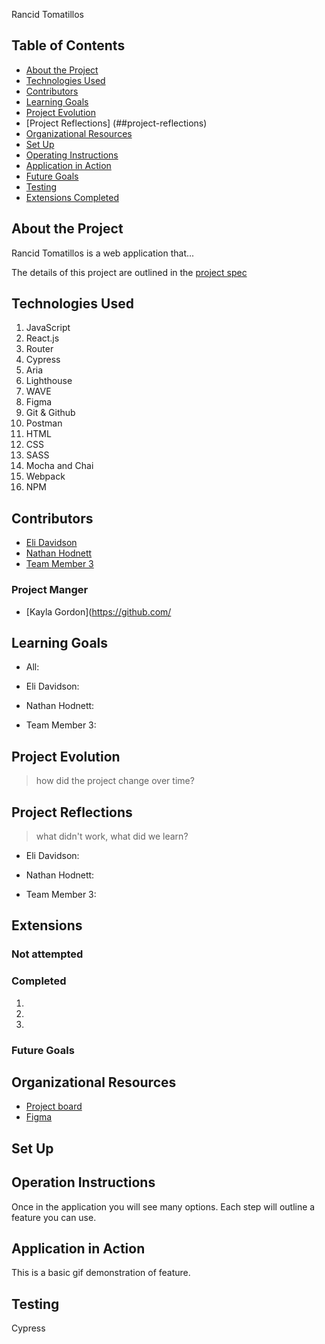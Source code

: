Rancid Tomatillos

## Table of Contents
- [About the Project](#about-the-project)
- [Technologies Used](#technologies-used)
- [Contributors](#contributors)
- [Learning Goals](#learning-goals)
- [Project Evolution](#project-evolution)
- [Project Reflections] (##project-reflections)
- [Organizational Resources](#organizational-resources)
- [Set Up](#set-up)
- [Operating Instructions](#operating-instructions)
- [Application in Action](#application-in-action)
- [Future Goals](#future-goals)
- [Testing](#testing)
- [Extensions Completed](#extensions-completed)

## About the Project 

Rancid Tomatillos is a web application that...

The details of this project are outlined in the [project spec](https://frontend.turing.edu/projects/module-3/rancid-tomatillos-v3.html)

## Technologies Used

1. JavaScript
1. React.js
1. Router
1. Cypress
1. Aria
1. Lighthouse
1. WAVE
1. Figma
1. Git & Github
1. Postman
1. HTML
1. CSS
1. SASS
1. Mocha and Chai
1. Webpack
1. NPM
## Contributors

* [Eli Davidson](https://github.com/elleshadow)
* [Nathan Hodnett](https://github.com/nhodnett)
* [Team Member 3]()

### Project Manger
* [Kayla Gordon](https://github.com/
## Learning Goals

* All:

* Eli Davidson:

* Nathan Hodnett:

* Team Member 3:

## Project Evolution
>how did the project change over time?

## Project Reflections 
>what didn't work, what did we learn?

* Eli Davidson:

* Nathan Hodnett:

* Team Member 3:

## Extensions 

### Not attempted
### Completed

1.
2.
3.

### Future Goals

## Organizational Resources

* [Project board](https://github.com/nhodnett/rancid-tomatillos/projects/1)
* [Figma](https://www.figma.com/file/B5YF2KSCHALrpK1mAkaCVu/Component-architecture?node-id=0%3A1)

## Set Up

## Operation Instructions

Once in the application you will see many options. Each step will outline a feature you can use.


## Application in Action

This is a basic gif demonstration of feature. 

## Testing

Cypress
